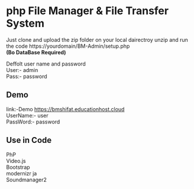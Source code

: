 # php File Manager & File Transfer System
 
Just clone and upload the zip folder on your local dairectroy unzip and run the code https://yourdomain/BM-Admin/setup.php <br>
**(Bo DataBase Required)**

Deffolt user name and password<br>
User:- admin<br>
Pass:- password<br>


Demo
-----------------------
link:-Demo https://bmshifat.educationhost.cloud<br>
UserName:- user<br>
PassWord:- password<br>

Use in Code<br>
----------
PhP<br>
Video.js<br>
Bootstrap<br>
modernizr ja<br>
Soundmanager2<br>
